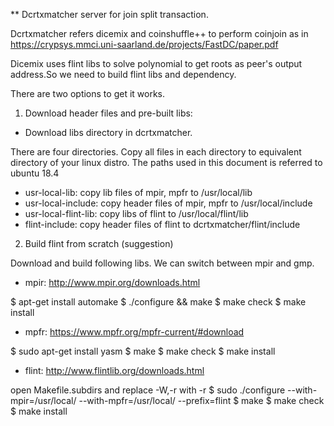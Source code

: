 ** Dcrtxmatcher server for join split transaction.

Dcrtxmatcher refers dicemix and coinshuffle++ to perform coinjoin as in https://crypsys.mmci.uni-saarland.de/projects/FastDC/paper.pdf

Dicemix uses flint libs to solve polynomial to get roots as peer's output address.So we need to build flint libs and dependency.

There are two options to get it works.

1. Download header files and pre-built libs:

- Download libs directory in dcrtxmatcher.

There are four directories. Copy all files in each directory to equivalent directory of your linux distro.
The paths used in this document is referred to ubuntu 18.4

- usr-local-lib: copy lib files of mpir, mpfr to /usr/local/lib
- usr-local-include: copy header files of mpir, mpfr to /usr/local/include
- usr-local-flint-lib: copy libs of flint to /usr/local/flint/lib
- flint-include: copy header files of flint to dcrtxmatcher/flint/include

2. Build flint from scratch (suggestion)

Download and build following libs. We can switch between mpir and gmp.

- mpir: http://www.mpir.org/downloads.html

$ apt-get install automake
$ ./configure && make
$ make check
$ make install

- mpfr: https://www.mpfr.org/mpfr-current/#download

$ sudo apt-get install yasm
$ make
$ make check
$ make install

- flint: http://www.flintlib.org/downloads.html

open Makefile.subdirs and replace -W,-r with -r
$ sudo ./configure --with-mpir=/usr/local/ --with-mpfr=/usr/local/ --prefix=flint
$ make
$ make check
$ make install
